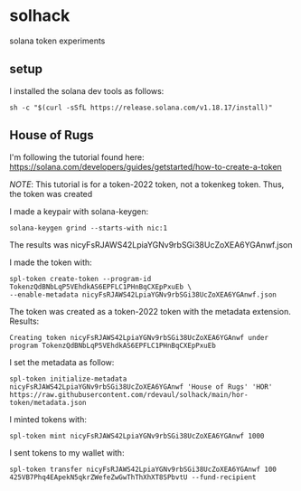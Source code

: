 # solhack
solana token experiments

## setup

I installed the solana dev tools as follows:

	sh -c "$(curl -sSfL https://release.solana.com/v1.18.17/install)"
	
## House of Rugs
I'm following the tutorial found here: https://solana.com/developers/guides/getstarted/how-to-create-a-token

*NOTE*: This tutorial is for a token-2022 token, not a tokenkeg token.  Thus, the token was created 

I made a keypair with solana-keygen:

	solana-keygen grind --starts-with nic:1

The results was nicyFsRJAWS42LpiaYGNv9rbSGi38UcZoXEA6YGAnwf.json

I made the token with:

	spl-token create-token --program-id TokenzQdBNbLqP5VEhdkAS6EPFLC1PHnBqCXEpPxuEb \
	--enable-metadata nicyFsRJAWS42LpiaYGNv9rbSGi38UcZoXEA6YGAnwf.json

The token was created as a token-2022 token with the metadata
extension. Results:

	Creating token nicyFsRJAWS42LpiaYGNv9rbSGi38UcZoXEA6YGAnwf under program TokenzQdBNbLqP5VEhdkAS6EPFLC1PHnBqCXEpPxuEb

I set the metadata as follow:

	spl-token initialize-metadata nicyFsRJAWS42LpiaYGNv9rbSGi38UcZoXEA6YGAnwf 'House of Rugs' 'HOR' https://raw.githubusercontent.com/rdevaul/solhack/main/hor-token/metadata.json
	
I minted tokens with:

	spl-token mint nicyFsRJAWS42LpiaYGNv9rbSGi38UcZoXEA6YGAnwf 1000
	
I sent tokens to my wallet with:

	spl-token transfer nicyFsRJAWS42LpiaYGNv9rbSGi38UcZoXEA6YGAnwf 100 425VB7Phq4EApekN5qkrZWefeZwGwThThXhXT8SPbvtU --fund-recipient
	
	
